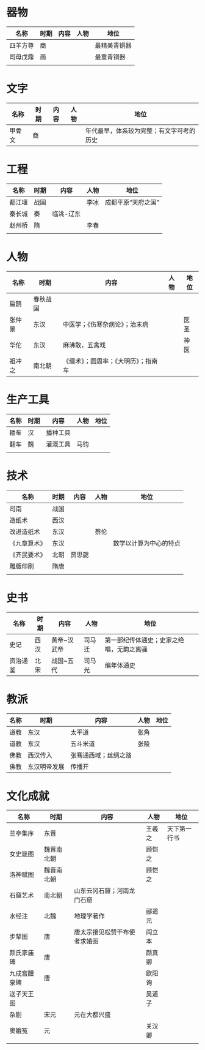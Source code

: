 # 器物

| 名称   | 时期  | 内容  | 人物  | 地位     |
| ---- | --- | --- | --- | ------ |
| 四羊方尊 | 商   |     |     | 最精美青铜器 |
| 司母戊鼎 | 商   |     |     | 最重青铜器  |
|      |     |     |     |        |

# 文字

| 名称  | 时期  | 内容  | 人物  | 地位                   |
| --- | --- | --- | --- | -------------------- |
| 甲骨文 | 商   |     |     | 年代最早，体系较为完整；有文字可考的历史 |


# 工程

| 名称  | 时期  | 内容    | 人物  | 地位         |
| --- | --- | ----- | --- | ---------- |
| 都江堰 | 战国  |       | 李冰  | 成都平原“天府之国” |
| 秦长城 | 秦   | 临洮-辽东 |     |            |
| 赵州桥 | 隋   |       | 李春  |            |
|     |     |       |     |            |

# 人物

| 名称  | 时期   | 内容                 | 人物  | 地位  |
| --- | ---- | ------------------ | --- | --- |
| 扁鹊  | 春秋战国 |                    |     |     |
| 张仲景 | 东汉   | 中医学；《伤寒杂病论》；治末病    |     | 医圣  |
| 华佗  | 东汉   | 麻沸散，五禽戏            |     | 神医  |
| 祖冲之 | 南北朝  | 《缀术》；圆周率；《大明历》；指南车 |     |     |

# 生产工具

| 名称  | 时期  | 内容   | 人物  | 地位  |
| --- | --- | ---- | --- | --- |
| 耧车  | 汉   | 播种工具 |     |     |
| 翻车  | 魏   | 灌溉工具 | 马钧  |     |
|     |     |      |     |     |

# 技术

| 名称     | 时期  | 内容  | 人物  | 地位          |
| ------ | --- | --- | --- | ----------- |
| 司南     | 战国  |     |     |             |
| 造纸术    | 西汉  |     |     |             |
| 改进造纸术  | 东汉  |     | 蔡伦  |             |
| 《九章算术》 | 东汉  |     |     | 数学以计算为中心的特点 |
| 《齐民要术》 | 北朝  | 贾思勰 |     |             |
| 雕版印刷   | 隋唐  |     |     |             |
|        |     |     |     |             |

# 史书

| 名称   | 时期  | 内容     | 人物  | 地位                   |
| ---- | --- | ------ | --- | -------------------- |
| 史记   | 西汉  | 黄帝~汉武帝 | 司马迁 | 第一部纪传体通史；史家之绝唱，无韵之离骚 |
| 资治通鉴 | 北宋  | 战国~五代  | 司马光 | 编年体通史                |

# 教派

| 名称  | 时期     | 内容         | 人物  | 地位  |
| --- | ------ | ---------- | --- | --- |
| 道教  | 东汉     | 太平道        | 张角  |     |
| 道教  | 东汉     | 五斗米道       | 张陵  |     |
| 佛教  | 西汉传入   | 张骞通西域；丝绸之路 |     |     |
| 佛教  | 东汉明帝发展 | 传播开        |     |     |

# 文化成就

| 名称     | 时期    | 内容             | 人物  | 地位     |
| ------ | ----- | -------------- | --- | ------ |
| 兰亭集序   | 东晋    |                | 王羲之 | 天下第一行书 |
| 女史箴图   | 魏晋南北朝 |                | 顾恺之 |        |
| 洛神赋图   | 魏晋南北朝 |                | 顾恺之 |        |
| 石窟艺术   | 南北朝   | 山东云冈石窟；河南龙门石窟  |     |        |
| 水经注    | 北魏    | 地理学著作          | 郦道元 |        |
| 步辇图    | 唐     | 唐太宗接见松赞干布使者求婚图 | 阎立本 |        |
| 颜氏家庙碑  | 唐     |                | 颜真卿 |        |
| 九成宫醴泉碑 | 唐     |                | 欧阳询 |        |
| 送子天王图  |       |                | 吴道子 |        |
| 杂剧     | 宋元    | 元在大都兴盛         |     |        |
| 窦娥冤    | 元     |                | 关汉卿 |        |
|        |       |                |     |        |



